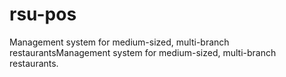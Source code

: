 # rsu-pos
Management system for medium-sized, multi-branch restaurantsManagement system for medium-sized, multi-branch restaurants.
